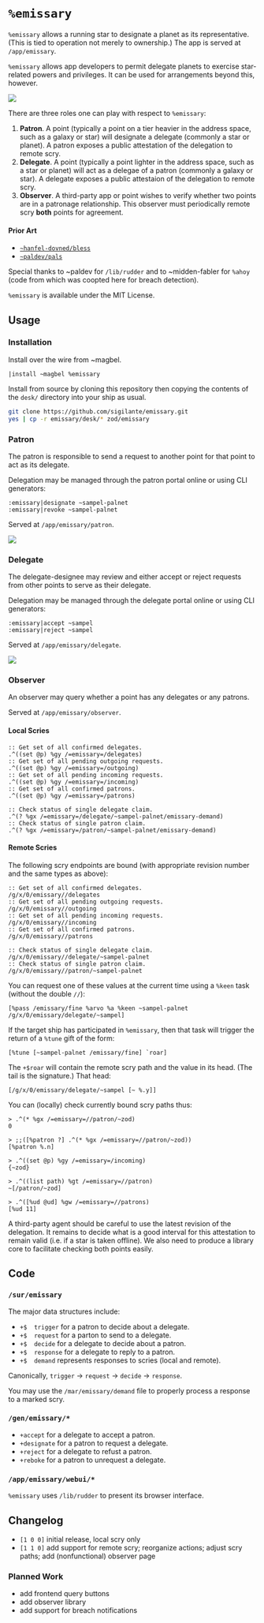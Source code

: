 #   `%emissary`

`%emissary` allows a running star to designate a planet as its representative.  (This is tied to operation not merely to ownership.)  The app is served at `/app/emissary`.

`%emissary` allows app developers to permit delegate planets to exercise star-related powers and privileges.  It can be used for arrangements beyond this, however.

![](https://raw.githubusercontent.com/sigilante/emissary/master/img/emissary-icon.png)

There are three roles one can play with respect to `%emissary`:

1. **Patron**.  A point (typically a point on a tier heavier in the address space, such as a galaxy or star) will designate a delegate (commonly a star or planet).  A patron exposes a public attestation of the delegation to remote scry.
2.  **Delegate**.  A point (typically a point lighter in the address space, such as a star or planet) will act as a delegae of a patron (commonly a galaxy or star).  A delegate exposes a public attestaion of the delegation to remote scry.
3.  **Observer**.  A third-party app or point wishes to verify whether two points are in a patronage relationship.  This observer must periodically remote scry **both** points for agreement.

#### Prior Art

- [`~hanfel-dovned/bless`](https://github.com/hanfel-dovned/Bless)
- [`~paldev/pals`](https://github.com/fang-/suite/)

Special thanks to ~paldev for `/lib/rudder` and to ~midden-fabler for `%ahoy` (code from which was coopted here for breach detection).

`%emissary` is available under the MIT License.


##  Usage

### Installation

Install over the wire from ~magbel.

```hoon
|install ~magbel %emissary
```

Install from source by cloning this repository then copying the contents of the `desk/` directory into your ship as usual.

```sh
git clone https://github.com/sigilante/emissary.git
yes | cp -r emissary/desk/* zod/emissary
```

### Patron

The patron is responsible to send a request to another point for 
that point to act as its delegate.

Delegation may be managed through the patron portal online or 
using CLI generators:

```hoon
:emissary|designate ~sampel-palnet
:emissary|revoke ~sampel-palnet
```

Served at `/app/emissary/patron`.

![](./img/screenshot-patron.png)

### Delegate

The delegate-designee may review and either accept or reject 
requests from other points to serve as their delegate.

Delegation may be managed through the delegate portal online or 
using CLI generators:

```hoon
:emissary|accept ~sampel
:emissary|reject ~sampel
```

Served at `/app/emissary/delegate`.

![](./img/screenshot-delegate.png)

### Observer

An observer may query whether a point has any delegates or any patrons.

Served at `/app/emissary/observer`.

#### Local Scries

```hoon
:: Get set of all confirmed delegates.
.^((set @p) %gy /=emissary=/delegates)
:: Get set of all pending outgoing requests.
.^((set @p) %gy /=emissary=/outgoing)
:: Get set of all pending incoming requests.
.^((set @p) %gy /=emissary=/incoming)
:: Get set of all confirmed patrons.
.^((set @p) %gy /=emissary=/patrons)

:: Check status of single delegate claim.
.^(? %gx /=emissary=/delegate/~sampel-palnet/emissary-demand)
:: Check status of single patron claim.
.^(? %gx /=emissary=/patron/~sampel-palnet/emissary-demand)
```

#### Remote Scries

The following scry endpoints are bound (with appropriate revision
number and the same types as above):

```hoon
:: Get set of all confirmed delegates.
/g/x/0/emissary//delegates
:: Get set of all pending outgoing requests.
/g/x/0/emissary//outgoing
:: Get set of all pending incoming requests.
/g/x/0/emissary//incoming
:: Get set of all confirmed patrons.
/g/x/0/emissary//patrons

:: Check status of single delegate claim.
/g/x/0/emissary//delegate/~sampel-palnet
:: Check status of single patron claim.
/g/x/0/emissary//patron/~sampel-palnet
```

You can request one of these values at the current time using a 
`%keen` task (without the double `//`):

```hoon
[%pass /emissary/fine %arvo %a %keen ~sampel-palnet /g/x/0/emissary/delegate/~sampel]
```

If the target ship has participated in `%emissary`, then that task
will trigger the return of a `%tune` gift of the form:

```hoon
[%tune [~sampel-palnet /emissary/fine] `roar]
```

The `+$roar` will contain the remote scry path and the value in 
its head.  (The tail is the signature.)  That head:

```hoon
[/g/x/0/emissary/delegate/~sampel [~ %.y]]
```

You can (locally) check currently bound scry paths thus:

```hoon
> .^(* %gx /=emissary=//patron/~zod)
0

> ;;([%patron ?] .^(* %gx /=emissary=//patron/~zod))
[%patron %.n]

> .^((set @p) %gy /=emissary=/incoming)
{~zod}

> .^((list path) %gt /=emissary=//patron)
~[/patron/~zod]

> .^([%ud @ud] %gw /=emissary=//patrons)
[%ud 11]
```

A third-party agent should be careful to use the latest revision 
of the delegation.  It remains to decide what is a good interval 
for this attestation to remain valid (i.e. if a star is taken 
offline).  We also need to produce a library core to facilitate 
checking both points easily.


##  Code

### `/sur/emissary`

The major data structures include:

- `+$  trigger` for a patron to decide about a delegate.
- `+$  request` for a parton to send to a delegate.
- `+$  decide` for a delegate to decide about a patron.
- `+$  response` for a delegate to reply to a patron.
- `+$  demand` represents responses to scries (local and remote).

Canonically, `trigger` → `request` → `decide` → `response`.

You may use the `/mar/emissary/demand` file to properly process
a response to a marked scry.

### `/gen/emissary/*`

- `+accept` for a delegate to accept a patron.
- `+designate` for a patron to request a delegate.
- `+reject` for a delegate to refust a patron.
- `+reboke` for a patron to unrequest a delegate.

### `/app/emissary/webui/*`

`%emissary` uses `/lib/rudder` to present its browser interface.


##  Changelog

- `[1 0 0]` initial release, local scry only
- `[1 1 0]` add support for remote scry; reorganize actions; adjust scry paths; add (nonfunctional) observer page

### Planned Work

- add frontend query buttons
- add observer library
- add support for breach notifications
